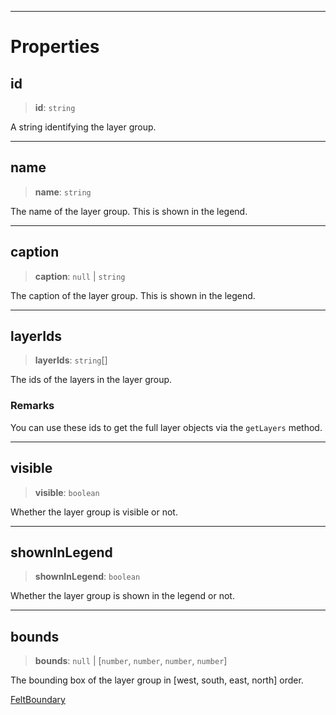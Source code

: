 ***

# Properties

## id

> **id**: `string`

A string identifying the layer group.

***

## name

> **name**: `string`

The name of the layer group. This is shown in the legend.

***

## caption

> **caption**: `null` | `string`

The caption of the layer group. This is shown in the legend.

***

## layerIds

> **layerIds**: `string`\[]

The ids of the layers in the layer group.

### Remarks

You can use these ids to get the full layer objects via the `getLayers` method.

***

## visible

> **visible**: `boolean`

Whether the layer group is visible or not.

***

## shownInLegend

> **shownInLegend**: `boolean`

Whether the layer group is shown in the legend or not.

***

## bounds

> **bounds**: `null` | \[`number`, `number`, `number`, `number`]

The bounding box of the layer group in \[west, south, east, north] order.

[FeltBoundary](../Shared/FeltBoundary.md)

